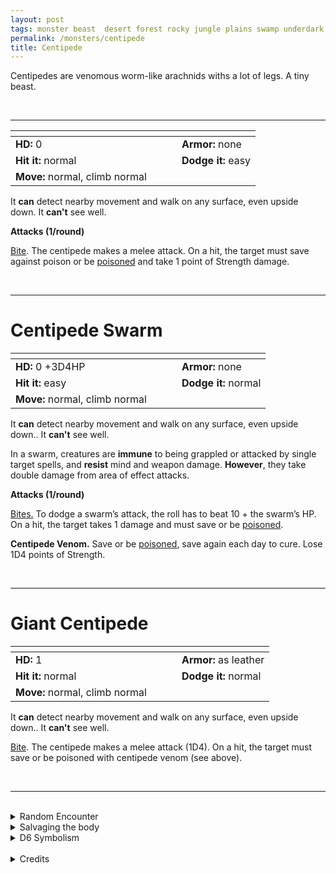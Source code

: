```yaml
---
layout: post
tags: monster beast  desert forest rocky jungle plains swamp underdark chaos cursed
permalink: /monsters/centipede
title: Centipede
---
```


Centipedes are venomous worm-like arachnids withs a lot of legs. A tiny beast.

<br>

---

|  <span style="display: inline-block; width:250px"></span>  |  |
| -------- | --------|
| **HD:** 0 | **Armor:** none  |
| **Hit it:** normal    | **Dodge it:** easy  |
| **Move:** normal, climb normal     |   | 

It **can** detect nearby movement and walk on any surface, even upside down.
It **can't** see well.

**Attacks (1/round)**

<ins>Bite</ins>. The centipede makes a melee attack. On a hit, the target must save against poison or be [poisoned](/2020/11/10/extra-rules/#conditions) and take 1 point of Strength damage.

<br>

---

# Centipede Swarm

|  <span style="display: inline-block; width:250px"></span>  |  |
| -------- | --------|
| **HD:** 0 +3D4HP | **Armor:** none  |
| **Hit it:** easy    | **Dodge it:** normal  |
| **Move:** normal, climb normal     |   | 

It **can** detect nearby movement and walk on any surface, even upside down..
It **can't** see well.

In a swarm, creatures are **immune** to being grappled or attacked by single target spells, and **resist** mind and weapon damage. **However**, they take double damage from area of effect attacks.

**Attacks (1/round)**

<ins>Bites.</ins> To dodge a swarm’s attack, the roll has to beat 10 + the swarm’s HP. On a hit, the target takes 1 damage and must save or be [poisoned](/2020/11/10/extra-rules/#conditions).

<span class="alchemy">**Centipede Venom.** Save or be [poisoned](/2020/11/10/extra-rules/#conditions), save again each day to cure. Lose 1D4 points of Strength.</span>

<br>

---

# Giant Centipede

|  <span style="display: inline-block; width:250px"></span>  |  |
| -------- | --------|
| **HD:** 1 | **Armor:** as leather  |
| **Hit it:** normal    | **Dodge it:** normal  |
| **Move:** normal, climb normal     |   | 

It **can** detect nearby movement and walk on any surface, even upside down..
It **can't** see well.

<ins>Bite</ins>. The centipede makes a melee attack (1D4). On a hit, the target must save or be poisoned with centipede venom (see above).

<br>

---

<br>

<details markdown="1">
<summary>Random Encounter</summary>

1. **Monster:** 1D4 centipede swarms or 1D8 giant centipedes.
1. **Lair:** A narrow, damp crack in the ground. <br>    &nbsp; OR <br>    **Omen:** The sound of overturned earth.
1. **Spoor:** Paralyzed body, a centipede crawling out of its mouth.
1. **Tracks:** Dampness.
1. **Trace:** A single centipede (or giant centipede).
1. **Trace:** A dead rodent.
</details>

<details markdown="1">
<summary>Salvaging the body</summary>

Centipedes are a delicacy in certain circles; you need as many giant centipedes as there are players to make a day's ration. Collecting their venom is also a possibility.
</details>

<details markdown="1">
<summary>D6 Symbolism</summary>
In local cultures this beast is a symbol of ...

1. Death
1. Circle of life
1. Nightmares
1. Medicine
1. Earth
1. Taboo
</details>

<br>

<details markdown="1">
<summary>Credits</summary>
Nature's own aberration. I made them appropriately deadly with their venom. I thought it was interesting to have a monster that doesn't attack your HP. — SaltyGoo* </span>
</details>
